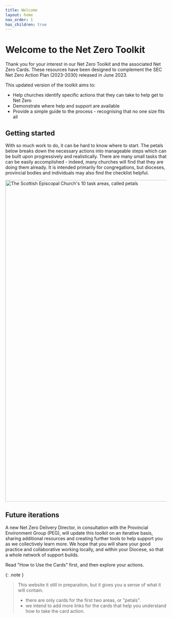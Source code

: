 ```yaml
---
title: Welcome
layout: home
nav_order: 1
has_children: true
---
```


# Welcome to the Net Zero Toolkit
Thank you for your interest in our Net Zero Toolkit and the associated Net Zero Cards. These resources have been designed to complement the SEC Net Zero Action Plan (2023-2030) released in June 2023.

This updated version of the toolkit aims to:
-  Help churches identify specific actions that they can take to help get to Net Zero
-  Demonstrate where help and support are available
-  Provide a simple guide to the process - recognising that no one size fits all

## Getting started
With so much work to do, it can be hard to know where to start. The petals below breaks down the necessary actions into manageable steps which can be built upon progressively and realistically. There are many small tasks that can be easily accomplished - indeed, many churches will find that they are doing them already. It is intended primarily for congregations, but dioceses, provincial bodies and individuals may also find the checklist helpful. 

<img alt-text=' ' src='{{"/graphics/NetZeroActionPlan10petals.jpg" | relative_url}}'  alt="The Scottish Episcopal Church's 10 task areas, called petals" width="1000px">

## Future iterations
A new Net Zero Delivery Director, in consultation with the Provincial Environment Group (PEG), will update this toolkit on an iterative basis, sharing additional resources and creating further tools to help support you as we collectively learn more. We hope that you will share your good practice and collaborative working locally, and within your Diocese, so that a whole network of support builds.





Read "How to Use the Cards" first, and then explore your actions.

{: .note }

> This website it still in preparation, but it gives you a sense of what it will contain.
> 
> - there are only cards for the first two areas, or "petals".   
> - we intend to add more links for the cards that help you understand how to take the card action.


